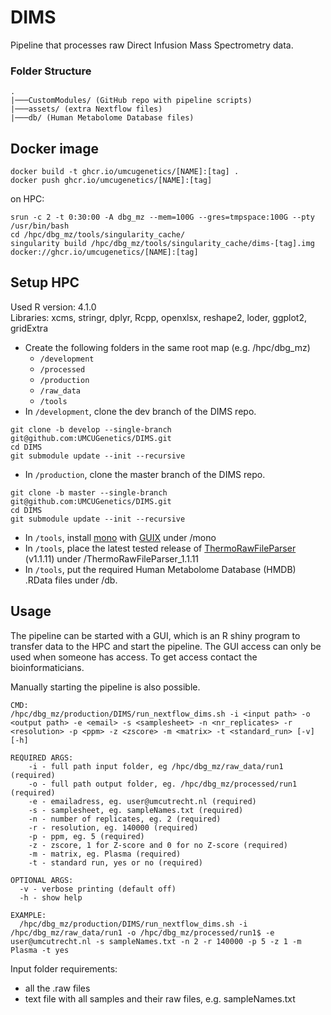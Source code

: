 # DIMS
Pipeline that processes raw Direct Infusion Mass Spectrometry data.

### Folder Structure
```
.
|───CustomModules/ (GitHub repo with pipeline scripts)
|───assets/ (extra Nextflow files)
|───db/ (Human Metabolome Database files)
```

## Docker image 
```
docker build -t ghcr.io/umcugenetics/[NAME]:[tag] .
docker push ghcr.io/umcugenetics/[NAME]:[tag]
```

on HPC: 
```
srun -c 2 -t 0:30:00 -A dbg_mz --mem=100G --gres=tmpspace:100G --pty /usr/bin/bash 
cd /hpc/dbg_mz/tools/singularity_cache/ 
singularity build /hpc/dbg_mz/tools/singularity_cache/dims-[tag].img docker://ghcr.io/umcugenetics/[NAME]:[tag]
```

## Setup HPC
Used R version: 4.1.0 \
Libraries: xcms, stringr, dplyr, Rcpp, openxlsx, reshape2, loder, ggplot2, gridExtra 

- Create the following folders in the same root map (e.g. /hpc/dbg_mz)
  - `/development`
  - `/processed`
  - `/production`
  - `/raw_data`
  - `/tools`
- In `/development`, clone the dev branch of the DIMS repo. 
```
git clone -b develop --single-branch git@github.com:UMCUGenetics/DIMS.git
cd DIMS
git submodule update --init --recursive
```
- In `/production`, clone the master branch of the DIMS repo.
```
git clone -b master --single-branch git@github.com:UMCUGenetics/DIMS.git
cd DIMS
git submodule update --init --recursive
```
- In `/tools`, install [mono](https://www.mono-project.com/) with [GUIX](https://guix.gnu.org/) under /mono
- In `/tools`, place the latest tested release of [ThermoRawFileParser](https://github.com/compomics/ThermoRawFileParser/releases/tag/v1.1.11) (v1.1.11) under /ThermoRawFileParser_1.1.11
- In `/tools`, put the required Human Metabolome Database (HMDB) .RData files under /db.


## Usage
The pipeline can be started with a GUI, which is an R shiny program to transfer data to the HPC and start the pipeline. The GUI access can only be used when someone has access. To get access contact the bioinformaticians. 

Manually starting the pipeline is also possible.
```
CMD:
/hpc/dbg_mz/production/DIMS/run_nextflow_dims.sh -i <input path> -o <output path> -e <email> -s <samplesheet> -n <nr_replicates> -r <resolution> -p <ppm> -z <zscore> -m <matrix> -t <standard_run> [-v] [-h]

REQUIRED ARGS:
    -i - full path input folder, eg /hpc/dbg_mz/raw_data/run1 (required)
    -o - full path output folder, eg. /hpc/dbg_mz/processed/run1 (required)
    -e - emailadress, eg. user@umcutrecht.nl (required)
    -s - samplesheet, eg. sampleNames.txt (required)
    -n - number of replicates, eg. 2 (required)
    -r - resolution, eg. 140000 (required)
    -p - ppm, eg. 5 (required)
    -z - zscore, 1 for Z-score and 0 for no Z-score (required)
    -m - matrix, eg. Plasma (required)
    -t - standard run, yes or no (required)

OPTIONAL ARGS:
  -v - verbose printing (default off)
  -h - show help

EXAMPLE:
  /hpc/dbg_mz/production/DIMS/run_nextflow_dims.sh -i /hpc/dbg_mz/raw_data/run1 -o /hpc/dbg_mz/processed/run1$ -e user@umcutrecht.nl -s sampleNames.txt -n 2 -r 140000 -p 5 -z 1 -m Plasma -t yes
```

Input folder requirements:
- all the .raw files 
- text file with all samples and their raw files, e.g. sampleNames.txt

